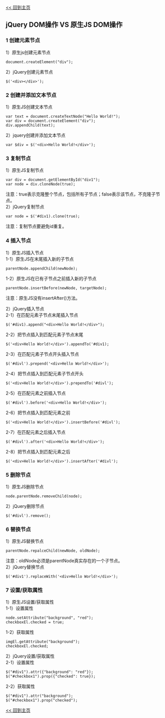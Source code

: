 [<< 回到主页](http://suzy1993.github.io/misszy/)

## jQuery DOM操作 VS 原生JS DOM操作

### 1 创建元素节点
1）原生js创建元素节点
```
document.createElement("div");
```
2）jQuery创建元素节点
```
$('<div></div>');
```

### 2 创建并添加文本节点
1）原生JS创建文本节点
```
var text = document.createTextNode("Hello World!");
var div = document.createElement("div");
div.appendChild(text);
```
2）jquery创建并添加文本节点
```
var $div = $('<div>Hello World!</div>');
```

### 3 复制节点
1）原生JS复制节点
```
var div = document.getElementById("div1");
var node = div.cloneNode(true);
```
注意：true表示克隆整个节点，包括所有子节点；false表示该节点，不克隆子节点。  
2）jQuery复制节点
```
var node = $('#div1).clone(true);
```
注意：复制节点要避免id重复。

### 4 插入节点
1）原生JS插入节点  
1-1）原生JS在末尾插入新的子节点
```
parentNode.appendChild(newNode);
```
1-2）原生JS在已有子节点之前插入新的子节点
```
parentNode.insertBefore(newNode, targetNode);
```
注意：原生JS没有insertAfter()方法。

2）jQuery插入节点  
2-1）在匹配元素子节点末尾插入节点
```
$('#div1).append("<div>Hello World!</div>");
```
2-2）把节点插入到匹配元素子节点末尾
```
$('<div>Hello World!</div>').appendTo('#div1);
```
2-3）在匹配元素子节点开头插入节点
```
$('#divl').prepend('<div>Hello World!</div>');
```
2-4）把节点插入到匹配元素子节点开头
```
$('<div>Hello World!</div>').prependTo('#divl');
```
2-5）在匹配元素之前插入节点
```
$('#divl').before('<div>Hello World!</div>');
```
2-6）把节点插入到匹配元素之前
```
$('<div>Hello World!</div>').insertBefore('#divl');
```
2-7）在匹配元素之后插入节点
```
$('#divl').after('<div>Hello World!</div>');
```
2-8）把节点插入到匹配元素之后
```
$('<div>Hello World!</div>').insertAfter('#divl');
```

### 5 删除节点
1）原生JS删除节点
```
node.parentNode.removeChild(node);
```
2）jQuery删除节点
```
$('#divl').remove();
```

### 6 替换节点
1）原生JS替换节点
```
parentNode.repalceChild(newNode, oldNode);
```
注意：oldNode必须是parentNode真实存在的一个子节点。  
2）jQuery替换节点
```
$('#div1').replaceWith('<div>Hello World!</div>');
```

### 7 设置/获取属性
1）原生JS设置/获取属性   
1-1）设置属性
```
node.setAttribute("background", "red");
checkboxEl.checked = true;
```
1-2）获取属性
```
imgEl.getAttribute("background");
checkboxEl.checked;
```

2）jQuery设置/获取属性  
2-1）设置属性
```
$("#div1").attr({"background": "red"});
$("#checkbox1").prop({"checked": true});
```
2-2）获取属性
```
$("#div1").attr("background");
$("#checkbox1").prop("checked");
```

[<< 回到主页](http://suzy1993.github.io/misszy/)
